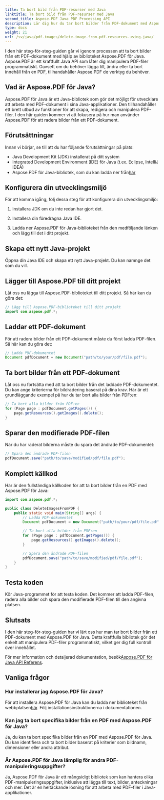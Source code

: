 ```yaml
---
title: Ta bort bild från PDF-resurser med Java
linktitle: Ta bort bild från PDF-resurser med Java
second_title: Aspose.PDF Java PDF Processing API
description: Lär dig hur du tar bort bilder från PDF-dokument med Aspose.PDF för Java. Steg-för-steg-guide med källkod för effektiv PDF-manipulation.
type: docs
weight: 21
url: /sv/java/pdf-images/delete-image-from-pdf-resources-using-java/
---
```


I den här steg-för-steg-guiden går vi igenom processen att ta bort bilder från ett PDF-dokument med hjälp av biblioteket Aspose.PDF för Java. Aspose.PDF är ett kraftfullt Java API som låter dig manipulera PDF-filer programmatiskt. Oavsett om du behöver lägga till, ändra eller ta bort innehåll från en PDF, tillhandahåller Aspose.PDF de verktyg du behöver.

## Vad är Aspose.PDF för Java?

Aspose.PDF för Java är ett Java-bibliotek som gör det möjligt för utvecklare att arbeta med PDF-dokument i sina Java-applikationer. Den tillhandahåller ett brett utbud av funktioner för att skapa, redigera och manipulera PDF-filer. I den här guiden kommer vi att fokusera på hur man använder Aspose.PDF för att radera bilder från ett PDF-dokument.

## Förutsättningar

Innan vi börjar, se till att du har följande förutsättningar på plats:

- Java Development Kit (JDK) installerat på ditt system
- Integrated Development Environment (IDE) för Java (t.ex. Eclipse, IntelliJ IDEA)
-  Aspose.PDF för Java-bibliotek, som du kan ladda ner från[här](https://releases.aspose.com/pdf/java/)

## Konfigurera din utvecklingsmiljö

För att komma igång, följ dessa steg för att konfigurera din utvecklingsmiljö:

1. Installera JDK om du inte redan har gjort det.

2. Installera din föredragna Java IDE.

3. Ladda ner Aspose.PDF för Java-biblioteket från den medföljande länken och lägg till det i ditt projekt.

## Skapa ett nytt Java-projekt

Öppna din Java IDE och skapa ett nytt Java-projekt. Du kan namnge det som du vill.

## Lägger till Aspose.PDF till ditt projekt

Låt oss nu lägga till Aspose.PDF-biblioteket till ditt projekt. Så här kan du göra det:

```java
// Lägg till Aspose.PDF-biblioteket till ditt projekt
import com.aspose.pdf.*;
```

## Laddar ett PDF-dokument

För att radera bilder från ett PDF-dokument måste du först ladda PDF-filen. Så här kan du göra det:

```java
// Ladda PDF-dokumentet
Document pdfDocument = new Document("path/to/your/pdf/file.pdf");
```

## Ta bort bilder från ett PDF-dokument

Låt oss nu fortsätta med att ta bort bilder från det laddade PDF-dokumentet. Du kan ange kriterierna för bildradering baserat på dina krav. Här är ett grundläggande exempel på hur du tar bort alla bilder från PDF:en:

```java
// Ta bort alla bilder från PDF:en
for (Page page : pdfDocument.getPages()) {
    page.getResources().getImages().delete();
}
```

## Sparar den modifierade PDF-filen

När du har raderat bilderna måste du spara det ändrade PDF-dokumentet:

```java
// Spara den ändrade PDF-filen
pdfDocument.save("path/to/save/modified/pdf/file.pdf");
```

## Komplett källkod

Här är den fullständiga källkoden för att ta bort bilder från en PDF med Aspose.PDF för Java:

```java
import com.aspose.pdf.*;

public class DeleteImagesFromPDF {
    public static void main(String[] args) {
        // Ladda PDF-dokumentet
        Document pdfDocument = new Document("path/to/your/pdf/file.pdf");

        // Ta bort alla bilder från PDF:en
        for (Page page : pdfDocument.getPages()) {
            page.getResources().getImages().delete();
        }

        // Spara den ändrade PDF-filen
        pdfDocument.save("path/to/save/modified/pdf/file.pdf");
    }
}
```

## Testa koden

Kör Java-programmet för att testa koden. Det kommer att ladda PDF-filen, radera alla bilder och spara den modifierade PDF-filen till den angivna platsen.

## Slutsats

I den här steg-för-steg-guiden har vi lärt oss hur man tar bort bilder från ett PDF-dokument med Aspose.PDF för Java. Detta kraftfulla bibliotek gör det enkelt att manipulera PDF-filer programmatiskt, vilket ger dig full kontroll över innehållet.

 För mer information och detaljerad dokumentation, besök[Aspose.PDF för Java API Referens](https://reference.aspose.com/pdf/java/).

## Vanliga frågor

### Hur installerar jag Aspose.PDF för Java?

 För att installera Aspose.PDF för Java kan du ladda ner biblioteket från webbplatsen[här](https://releases.aspose.com/pdf/java/). Följ installationsinstruktionerna i dokumentationen.

### Kan jag ta bort specifika bilder från en PDF med Aspose.PDF för Java?

Ja, du kan ta bort specifika bilder från en PDF med Aspose.PDF för Java. Du kan identifiera och ta bort bilder baserat på kriterier som bildnamn, dimensioner eller andra attribut.

### Är Aspose.PDF för Java lämplig för andra PDF-manipuleringsuppgifter?

Ja, Aspose.PDF för Java är ett mångsidigt bibliotek som kan hantera olika PDF-manipuleringsuppgifter, inklusive att lägga till text, bilder, anteckningar och mer. Det är en heltäckande lösning för att arbeta med PDF-filer i Java-applikationer.